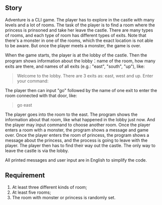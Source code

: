 ## Story

Adventure is a CLI game. The player has to explore in the castle with many levels and a lot of rooms. The task of the player is to find a room where the princess is prinsoned and take her leave the castle. There are many types of rooms, and each type of room has different types of exits. Note that there's a monster in one of the rooms, which the exact location is not able to be aware. But once the player meets a monster, the game is over.

When the game starts, the player is at the lobby of the castle. Then the program shows information about the lobby：name of the room, how many exits are there, and names of all exits (e.g.: "east", "south", "up"), like:

>Welcome to the lobby. There are 3 exits as: east, west and up.
>Enter your command:

The player then can input "go" followed by the name of one exit to enter the room connected with that door, like:

>go east

The player goes into the room to the east. The program shows the information about that room, like what happened in the lobby just now. And the player may input command to choose another room.
Once the player enters a room with a monster, the program shows a message and game over. Once the player enters the room of princess, the program shows a message about the princess, and the process is going to leave with the player. The player then has to find their way out the castle. The only way to leave the castle is via the lobby.

All printed messages and user input are in English to simplify the code.

## Requirement

1. At least three different kinds of room;
1. At least five rooms;
1. The room with monster or princess is randomly set.
